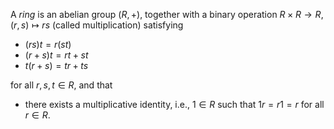 A *ring* is an abelian group $(R, +)$, together with a binary operation $R \times R \to R$, $(r, s) \mapsto rs$ (called multiplication) satisfying

- $(rs)t = r(st)$
- $(r+s)t = rt+st$ 
- $t(r+s) = tr+ts$

for all $r, s, t \in R$, and that

- there exists a multiplicative identity, i.e., $1 \in R$ such that $1r = r1 = r$ for all $r \in R$.
